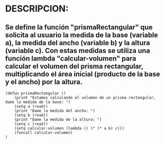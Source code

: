 # DESCRIPCION:
## Se define la función "prismaRectangular" que solicita al usuario la medida de la base (variable a), la medida del ancho (variable b) y la altura (variable c). Con estas medidas se utiliza una función lambda "calcular-volumen" para calcular el volumen del prisma rectangular, multiplicando el área inicial (producto de la base y el ancho) por la altura.
~~~
(defun prismaRectangular ()
	(print "Estamos calculando el volumen de un prisma rectangular, dame la medida de la base: ")
	(setq a (read))
	(print "Dame la medida del ancho: ")
	(setq b (read))
	(print "Dame la medida de la altura: ")
	(setq c (read))
	(setq calcular-volumen (lambda () (* (* a b) c)))
	(funcall calcular-volumen)
)
~~~
